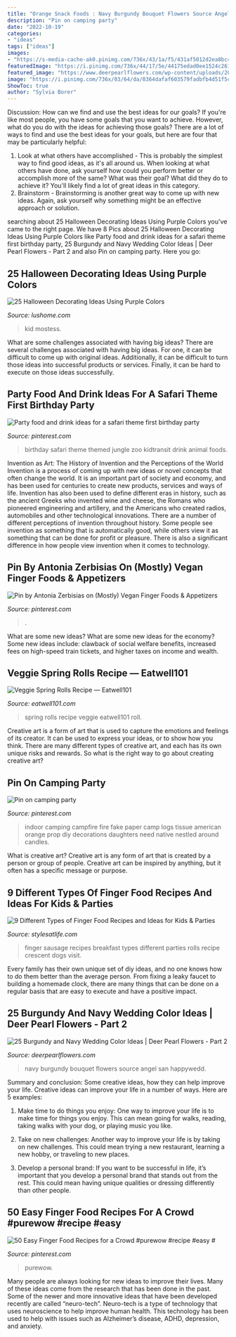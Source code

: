 ```yaml
---
title: "Orange Snack Foods : Navy Burgundy Bouquet Flowers Source Angel San Happywedd"
description: "Pin on camping party"
date: "2022-10-19"
categories:
- "ideas"
tags: ["ideas"]
images:
- "https://s-media-cache-ak0.pinimg.com/736x/43/1a/f5/431af5012d2ea8bc42da66cc0732879b.jpg"
featuredImage: "https://i.pinimg.com/736x/44/17/5e/44175edad0ee1524c261f7b2f77ef1f6.jpg"
featured_image: "https://www.deerpearlflowers.com/wp-content/uploads/2017/04/burgundy-navy-wedding-bouquet.jpg"
image: "https://i.pinimg.com/736x/03/64/da/0364dafaf603579fadbfb4d51f5c96bd.jpg"
ShowToc: true
author: "Sylvia Borer"
---
```



Discussion: How can we find and use the best ideas for our goals?
If you're like most people, you have some goals that you want to achieve. However, what do you do with the ideas for achieving those goals? 
There are a lot of ways to find and use the best ideas for your goals, but here are four that may be particularly helpful: 

1) Look at what others have accomplished - This is probably the simplest way to find good ideas, as it's all around us. When looking at what others have done, ask yourself how could you perform better or accomplish more of the same? What was their goal? What did they do to achieve it? You'll likely find a lot of great ideas in this category. 
2) Brainstorm - Brainstorming is another great way to come up with new ideas. Again, ask yourself why something might be an effective approach or solution.

	

		
searching about 25 Halloween Decorating Ideas Using Purple Colors you've came to the right page. We have 8 Pics about 25 Halloween Decorating Ideas Using Purple Colors like Party food and drink ideas for a safari theme first birthday party, 25 Burgundy and Navy Wedding Color Ideas | Deer Pearl Flowers - Part 2 and also Pin on camping party. Here you go:
		
    
## 25 Halloween Decorating Ideas Using Purple Colors

<img loading=lazy src="https://www.lushome.com/wp-content/uploads/2014/10/purple-colors-halloween-decorating-ideas-15.jpg" onerror="this.onerror=null;this.src='https://tse3.mm.bing.net/th?id=OIP.qRF9dFZcRgMX-oRU9DmKZwHaJS&amp;pid=15.1';" alt="25 Halloween Decorating Ideas Using Purple Colors">

_Source: lushome.com_

>kid mostess. 

	

What are some challenges associated with having big ideas?
There are several challenges associated with having big ideas. For one, it can be difficult to come up with original ideas. Additionally, it can be difficult to turn those ideas into successful products or services. Finally, it can be hard to execute on those ideas successfully.

    
## Party Food And Drink Ideas For A Safari Theme First Birthday Party

<img loading=lazy src="https://i.pinimg.com/736x/be/28/ba/be28ba7320b45753e03db14da37558bd.jpg" onerror="this.onerror=null;this.src='https://tse3.mm.bing.net/th?id=OIP.1oEex4Dd57qOrFSUyeQ2JwHaLG&amp;pid=15.1';" alt="Party food and drink ideas for a safari theme first birthday party">

_Source: pinterest.com_

>birthday safari theme themed jungle zoo kidtransit drink animal foods. 

	

Invention as Art: The History of Invention and the Perceptions of the World
Invention is a process of coming up with new ideas or novel concepts that often change the world. It is an important part of society and economy, and has been used for centuries to create new products, services and ways of life. Invention has also been used to define different eras in history, such as the ancient Greeks who invented wine and cheese, the Romans who pioneered engineering and artillery, and the Americans who created radios, automobiles and other technological innovations.
There are a number of different perceptions of invention throughout history. Some people see invention as something that is automatically good, while others view it as something that can be done for profit or pleasure. There is also a significant difference in how people view invention when it comes to technology.

    
## Pin By Antonia Zerbisias On (Mostly) Vegan Finger Foods &amp; Appetizers

<img loading=lazy src="https://i.pinimg.com/736x/44/17/5e/44175edad0ee1524c261f7b2f77ef1f6.jpg" onerror="this.onerror=null;this.src='https://tse1.mm.bing.net/th?id=OIP.YDKLYc1eSJA3r8zALd_5YgHaJ3&amp;pid=15.1';" alt="Pin by Antonia Zerbisias on (Mostly) Vegan Finger Foods &amp; Appetizers">

_Source: pinterest.com_

>. 

	

What are some new ideas?
What are some new ideas for the economy? 
Some new ideas include: clawback of social welfare benefits, increased fees on high-speed train tickets, and higher taxes on income and wealth.

    
## Veggie Spring Rolls Recipe — Eatwell101

<img loading=lazy src="https://www.eatwell101.com/wp-content/uploads/2016/05/best-spring-roll-recipe.jpg" onerror="this.onerror=null;this.src='https://tse1.mm.bing.net/th?id=OIP.zAdRuh5M3lV5h4VbNjqc-gHaLH&amp;pid=15.1';" alt="Veggie Spring Rolls Recipe — Eatwell101">

_Source: eatwell101.com_

>spring rolls recipe veggie eatwell101 roll. 

	

Creative art is a form of art that is used to capture the emotions and feelings of its creator. It can be used to express your ideas, or to show how you think. There are many different types of creative art, and each has its own unique risks and rewards. So what is the right way to go about creating creative art?

    
## Pin On Camping Party

<img loading=lazy src="https://i.pinimg.com/736x/ab/b0/ca/abb0ca55e3d2b86c7590206d0bde5698--indoor-campfire-ideas-indoor-camping-parties.jpg" onerror="this.onerror=null;this.src='https://tse2.mm.bing.net/th?id=OIP.8w2CyyQeAT3I36KpBnDxygHaJ3&amp;pid=15.1';" alt="Pin on camping party">

_Source: pinterest.com_

>indoor camping campfire fire fake paper camp logs tissue american orange prop diy decorations daughters need native nestled around candles. 

	

What is creative art?
Creative art is any form of art that is created by a person or group of people. Creative art can be inspired by anything, but it often has a specific message or purpose.

    
## 9 Different Types Of Finger Food Recipes And Ideas For Kids &amp; Parties

<img loading=lazy src="https://s-media-cache-ak0.pinimg.com/736x/43/1a/f5/431af5012d2ea8bc42da66cc0732879b.jpg" onerror="this.onerror=null;this.src='https://tse2.mm.bing.net/th?id=OIP._5zgrwAQPNAVoIyuNQ5kVQHaLH&amp;pid=15.1';" alt="9 Different Types of Finger Food Recipes and Ideas for Kids &amp; Parties">

_Source: stylesatlife.com_

>finger sausage recipes breakfast types different parties rolls recipe crescent dogs visit. 

	

Every family has their own unique set of diy ideas, and no one knows how to do them better than the average person. From fixing a leaky faucet to building a homemade clock, there are many things that can be done on a regular basis that are easy to execute and have a positive impact.

    
## 25 Burgundy And Navy Wedding Color Ideas | Deer Pearl Flowers - Part 2

<img loading=lazy src="https://www.deerpearlflowers.com/wp-content/uploads/2017/04/burgundy-navy-wedding-bouquet.jpg" onerror="this.onerror=null;this.src='https://tse1.mm.bing.net/th?id=OIP.PeiIul6_FKw8nwR3i17oHwHaLH&amp;pid=15.1';" alt="25 Burgundy and Navy Wedding Color Ideas | Deer Pearl Flowers - Part 2">

_Source: deerpearlflowers.com_

>navy burgundy bouquet flowers source angel san happywedd. 

	

Summary and conclusion: Some creative ideas, how they can help improve your life.
Creative ideas can improve your life in a number of ways. Here are 5 examples:
1. Make time to do things you enjoy: One way to improve your life is to make time for things you enjoy. This can mean going for walks, reading, taking walks with your dog, or playing music you like.

2. Take on new challenges: Another way to improve your life is by taking on new challenges. This could mean trying a new restaurant, learning a new hobby, or traveling to new places.

3. Develop a personal brand: If you want to be successful in life, it’s important that you develop a personal brand that stands out from the rest. This could mean having unique qualities or dressing differently than other people.


    
## 50 Easy Finger Food Recipes For A Crowd #purewow #recipe #easy #

<img loading=lazy src="https://i.pinimg.com/736x/03/64/da/0364dafaf603579fadbfb4d51f5c96bd.jpg" onerror="this.onerror=null;this.src='https://tse2.mm.bing.net/th?id=OIP._LuG6aLD3wLjJr1yloq6sQHaLH&amp;pid=15.1';" alt="50 Easy Finger Food Recipes for a Crowd #purewow #recipe #easy #">

_Source: pinterest.com_

>purewow. 

	

Many people are always looking for new ideas to improve their lives. Many of these ideas come from the research that has been done in the past. Some of the newer and more innovative ideas that have been developed recently are called “neuro-tech”. Neuro-tech is a type of technology that uses neuroscience to help improve human health. This technology has been used to help with issues such as Alzheimer’s disease, ADHD, depression, and anxiety.

